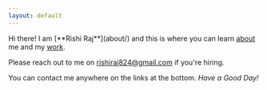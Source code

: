 ```yaml
---
layout: default
---
```


<div class="lead pretty-links">
  Hi there! I am [**Rishi Raj**](about/) and this is where you can learn <a href="/about">about</a> me and my <a href="/work">work</a>.

  Please reach out to me on <a href="mailto:@rishiraj824@gmail.com">rishiraj824@gmail.com</a> if you're hiring.

  You can contact me anywhere on the links at the bottom. *Have a Good Day!*
</div>
